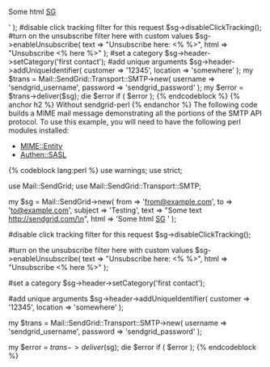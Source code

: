 Some html [SG](http://sendgrid.com)

' ); \#disable click tracking filter for this request \$sg-\>disableClickTracking(); \#turn on the unsubscribe filter here with custom values \$sg-\>enableUnsubscribe( text =\> "Unsubscribe here: \<% %\>", html =\> "Unsubscribe \<% here %\>" ); \#set a category \$sg-\>header-\>setCategory('first contact'); \#add unique arguments \$sg-\>header-\>addUniqueIdentifier( customer =\> '12345', location =\> 'somewhere' ); my \$trans = Mail::SendGrid::Transport::SMTP-\>new( username =\> 'sendgrid\_username', password =\> 'sendgrid\_password' ); my \$error = \$trans-\>deliver(\$sg); die \$error if ( \$error ); {% endcodeblock %} 
{% anchor h2 %} Without sendgrid-perl {% endanchor %}
 The following code builds a MIME mail message demonstrating all the portions of the SMTP API protocol. To use this example, you will need to have the following perl modules installed:

-   [MIME::Entity](http://search.cpan.org/perldoc?MIME::Entity)
-   [Authen::SASL](http://search.cpan.org/perldoc?Authen::SASL)



{% codeblock lang:perl %}
use warnings;
use strict;

use Mail::SendGrid;
use Mail::SendGrid::Transport::SMTP;

my $sg = Mail::SendGrid->new( from => 'from@example.com',
                              to => 'to@example.com',
                              subject => 'Testing',
                              text => "Some text http://sendgrid.com/\n",
                              html => '<html><body>Some html
                                                  <a href="http://sendgrid.com">SG</a>
                                       </body></html>' );

#disable click tracking filter for this request
$sg->disableClickTracking();

#turn on the unsubscribe filter here with custom values
$sg->enableUnsubscribe( text => "Unsubscribe here: <% %>", html => "Unsubscribe <% here %>" );

#set a category
$sg->header->setCategory('first contact');

#add unique arguments
$sg->header->addUniqueIdentifier( customer => '12345', location => 'somewhere' );

my $trans = Mail::SendGrid::Transport::SMTP->new( username => 'sendgrid_username', password => 'sendgrid_password' );

my $error = $trans->deliver($sg);
die $error if ( $error );
{% endcodeblock %}


